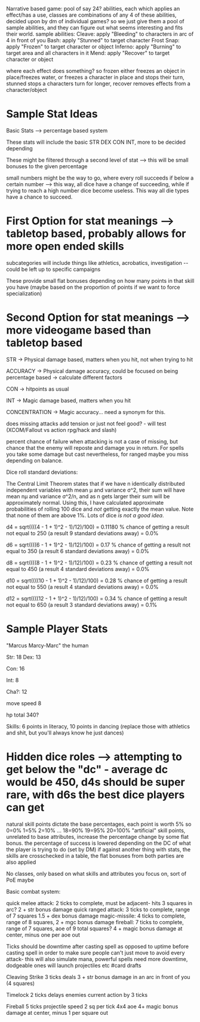 Narrative based game: pool of say 24? abilities, each which applies an effect/has a use, classes are combinations of any 4 of these abilities, decided upon by dm of individual games? so we just give them a pool of sample abilities, and they can figure out what seems interesting and fits their world.
sample abilities:
Cleave: apply "Bleeding" to characters in arc of 4 in front of you
Bash: apply "Stunned" to target character
Frost Snap: apply "Frozen" to target character or object
Inferno: apply "Burning" to target area and all characters in it
Mend: apply "Recover" to target character or object

where each effect does something? so frozen either freezes an object in place/freezes water, or freezes a character in place and stops their turn, stunned stops a characters turn for longer, recover removes effects from a character/object

# Sample Stat Ideas
Basic Stats --> percentage based system

These stats will include the basic STR DEX CON INT, more to be decided depending

These might be filtered through a second level of stat --> this will be small bonuses to the given percentage

small numbers might be the way to go, where every roll succeeds if below a certain number --> this way, all dice have a change
 of succeeding, while if trying to reach a high number dice become useless. This way all die types have a chance to succeed.

# First Option for stat meanings --> tabletop based, probably allows for more open ended skills

subcategories will include things like athletics, acrobatics, investigation -- could be left up to specific campaigns

These provide small flat bonuses depending on how many points in that skill you have (maybe based on the proportion of points if we want to force specialization)


# Second Option for stat meanings --> more videogame based than tabletop based

STR -> Physical damage based, matters when you hit, not when trying to hit

ACCURACY -> Physical damage accuracy, could be focused on being percentage based -> calculate different factors

CON -> hitpoints as usual

INT -> Magic damage based, matters when you hit

CONCENTRATION -> Magic accuracy... need a synonym for this.

does missing attacks add tension or just not feel good? - will test (XCOM/Fallout vs action rpg/hack and slash)

percent chance of failure when attacking is not a case of missing, but chance that the enemy will reposte and damage you in return. For spells you take some damage but cast nevertheless, for ranged maybe you miss depending on balance.

Dice roll standard deviations:

The Central Limit Theorem states that if we have n identically distributed independent variables with mean μ and variance σ^2, their sum will have mean nμ and variance σ^2/n, and as n gets larger their sum will be approximately normal. Using this, I have calculated approximate probabilities of rolling 100 dice and *not* getting exactly the mean value. Note that none of them are above 1%. Lots of dice *is not a good idea*.

d4 = sqrt((((4 - 1 + 1)^2 - 1)/12)/100) = 0.11180
% chance of getting a result not equal to 250 (a result 9 standard deviations away) = 0.0%

d6 = sqrt((((6 - 1 + 1)^2 - 1)/12)/100) = 0.17
% chance of getting a result not equal to 350 (a result 6 standard deviations away) = 0.0%

d8 = sqrt((((8 - 1 + 1)^2 - 1)/12)/100) = 0.23
% chance of getting a result not equal to 450 (a result 4 standard deviations away) = 0.0%

d10 = sqrt((((10 - 1 + 1)^2 - 1)/12)/100) = 0.28
% chance of getting a result not equal to 550 (a result 4 standard deviations away) = 0.0%

d12 = sqrt((((12 - 1 + 1)^2 - 1)/12)/100) = 0.34
% chance of getting a result not equal to 650 (a result 3 standard deviations away) = 0.1%

# Sample Player Stats

"Marcus Marcy-Marc" the human

Str: 18
Dex: 13

Con: 16

Int: 8

Cha?: 12

move speed 8

hp total 340?

Skills: 6 points in literacy, 10 points in dancing (replace those with athletics and shit, but you'll always know he just dances)

# Hidden dice roles --> attempting to get below the "dc" - average dc would be 450, d4s should be super rare, with d6s the best dice players can get

natural skill points dictate the base percentages, each point is worth 5% so 0=0% 1=5% 2=10% ... 18=90% 19=95% 20=100%
"artificial" skill points, unrelated to base attributes, increase the percentage change by some flat bonus.
the percentage of success is lowered depending on the DC of what the player is trying to do (set by DM)
if against another thing with stats, the skills are crosschecked in a table, the flat bonuses from both parties are also applied

No classes, only based on what skills and attributes you focus on, sort of PoE maybe



Basic combat system:

quick melee attack: 2 ticks to complete, must be adjacent- hits 3 squares in arc? 2 + str bonus damage
quick ranged attack: 3 ticks to complete, range of 7 squares 1.5 + dex bonus damage
magic-missile: 4 ticks to complete, range of 8 squares, 2 + mgc bonus damage
fireball: 7 ticks to complete, range of 7 squares, aoe of 9 total squares? 4 + magic bonus damage at center, minus one per aoe out

Ticks should be downtime after casting spell as opposed to uptime before casting spell in order to make sure people can't just move to avoid every attack- this will also simulate mana, powerful spells need more downtime, dodgeable ones will launch projectiles etc
#card drafts

Cleaving Strike
3 ticks
deals 3 + str bonus damage in an arc in front of you (4 squares)

Timelock
2 ticks
delays enemies current action by 3 ticks

Fireball
5 ticks
projectile speed 2 sq per tick
4x4 aoe 4+ magic bonus damage at center, minus 1 per square out





